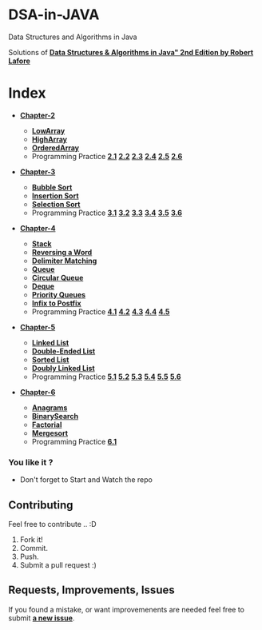 # DSA-in-JAVA
Data Structures and Algorithms in Java 

Solutions of [**Data Structures & Algorithms in Java" 2nd Edition by Robert Lafore**](data_structures_and_algorithms_in_javatqw_darksiderg.pdf)

# Index
  - [**Chapter-2**](https://github.com/srsandy/DSA-in-JAVA/tree/master/Chapter-2)
    - [**LowArray**](https://github.com/srsandy/DSA-in-JAVA/blob/master/Chapter-2/lowArrayApp.java)
    - [**HighArray**](https://github.com/srsandy/DSA-in-JAVA/blob/master/Chapter-2/highArrayApp.java)
    - [**OrderedArray**](https://github.com/srsandy/DSA-in-JAVA/blob/master/Chapter-2/orderedArray.java)
    - Programming Practice
      [**2.1**](https://github.com/srsandy/DSA-in-JAVA/blob/master/Chapter-2/highArrayApp.java) [**2.2**](https://github.com/srsandy/DSA-in-JAVA/blob/master/Chapter-2/highArrayApp.java) [**2.3**](https://github.com/srsandy/DSA-in-JAVA/blob/master/Chapter-2/highArrayApp.java) [**2.4**](https://github.com/srsandy/DSA-in-JAVA/blob/master/Chapter-2/orderedArray.java) [**2.5**](https://github.com/srsandy/DSA-in-JAVA/blob/master/Chapter-2/orderedArray.java) [**2.6**](https://github.com/srsandy/DSA-in-JAVA/blob/master/Chapter-2/highArrayApp.java)
      
- [**Chapter-3**](https://github.com/srsandy/DSA-in-JAVA/tree/master/Chapter-3)
  - [**Bubble Sort**](https://github.com/srsandy/DSA-in-JAVA/blob/master/Chapter-3/bubbleSort.java)
  - [**Insertion Sort**](https://github.com/srsandy/DSA-in-JAVA/blob/master/Chapter-3/insertionSort.java)
  - [**Selection Sort**](https://github.com/srsandy/DSA-in-JAVA/blob/master/Chapter-3/selectionSort.java)
  - Programming Practice
    [**3.1**](https://github.com/srsandy/DSA-in-JAVA/blob/master/Chapter-3/bubbleSort.java) [**3.2**](https://github.com/srsandy/DSA-in-JAVA/blob/master/Chapter-3/insertionSort.java) [**3.3**](https://github.com/srsandy/DSA-in-JAVA/blob/master/Chapter-3/insertionSort.java) [**3.4**](https://github.com/srsandy/DSA-in-JAVA/blob/master/Chapter-3/bubbleSort.java) [**3.5**](https://github.com/srsandy/DSA-in-JAVA/blob/master/Chapter-3/insertionSort.java) [**3.6**](https://github.com/srsandy/DSA-in-JAVA/blob/master/Chapter-3/insertionSort.java)
    
- [**Chapter-4**](https://github.com/srsandy/DSA-in-JAVA/tree/master/Chapter-4)
  - [**Stack**](https://github.com/srsandy/DSA-in-JAVA/blob/master/Chapter-4/StackApp.java)
  - [**Reversing a Word**](https://github.com/srsandy/DSA-in-JAVA/blob/master/Chapter-4/ReverseApp.java)
  - [**Delimiter Matching**](https://github.com/srsandy/DSA-in-JAVA/blob/master/Chapter-4/BracketsApp.java)
  - [**Queue**](https://github.com/srsandy/DSA-in-JAVA/blob/master/Chapter-4/QueueApp.java)
  - [**Circular Queue**](https://github.com/srsandy/DSA-in-JAVA/blob/master/Chapter-4/CircularQueue.java)
  - [**Deque**](https://github.com/srsandy/DSA-in-JAVA/blob/master/Chapter-4/DeQueueApp.java)
  - [**Priority Queues**](https://github.com/srsandy/DSA-in-JAVA/blob/master/Chapter-4/PriorityQueue.java)
  - [**Infix to Postfix**](https://github.com/srsandy/DSA-in-JAVA/blob/master/Chapter-4/infixPostfix.java)
  - Programming Practice
    [**4.1**](https://github.com/srsandy/DSA-in-JAVA/blob/master/Chapter-4/CircularQueue.java) [**4.2**](https://github.com/srsandy/DSA-in-JAVA/blob/master/Chapter-4/CircularDeque.java) [**4.3**](https://github.com/srsandy/DSA-in-JAVA/blob/master/Chapter-4/DeQueueApp.java) [**4.4**](https://github.com/srsandy/DSA-in-JAVA/blob/master/Chapter-4/PriorityQueue.java) [**4.5**](https://github.com/srsandy/DSA-in-JAVA/blob/master/Chapter-4/CheckOutApp.java)
  
- [**Chapter-5**](https://github.com/srsandy/DSA-in-JAVA/tree/master/Chapter-5)
  - [**Linked List**](https://github.com/srsandy/DSA-in-JAVA/blob/master/Chapter-5/SingleEnded.java)
  - [**Double-Ended List**](https://github.com/srsandy/DSA-in-JAVA/blob/master/Chapter-5/DoubleEnded.java)
  - [**Sorted List**](https://github.com/srsandy/DSA-in-JAVA/blob/master/Chapter-5/PriorityLinkedlist.java)
  - [**Doubly Linked List**](https://github.com/srsandy/DSA-in-JAVA/blob/master/Chapter-5/DoubleLinklist.java)
  - Programming Practice
    [**5.1**](https://github.com/srsandy/DSA-in-JAVA/blob/master/Chapter-5/PriorityLinkedlist.java) [**5.2**](https://github.com/srsandy/DSA-in-JAVA/blob/master/Chapter-5/DequeueList.java) [**5.3**](https://github.com/srsandy/DSA-in-JAVA/blob/master/Chapter-5/CircularList.java) [**5.4**](https://github.com/srsandy/DSA-in-JAVA/blob/master/Chapter-5/StackList.java) [**5.5**](https://github.com/srsandy/DSA-in-JAVA/blob/master/Chapter-5/JosephusProblem.java) [**5.6**](https://github.com/srsandy/DSA-in-JAVA/blob/master/Chapter-5/MatrixList.java)
  
- [**Chapter-6**](https://github.com/srsandy/DSA-in-JAVA/tree/master/Chapter-6)
  - [**Anagrams**](https://github.com/srsandy/DSA-in-JAVA/blob/master/Chapter-6/Anagram.java)
  - [**BinarySearch**](https://github.com/srsandy/DSA-in-JAVA/blob/master/Chapter-6/BinarySearch.java)
  - [**Factorial**](https://github.com/srsandy/DSA-in-JAVA/blob/master/Chapter-6/Factorial.java)
  - [**Mergesort**](https://github.com/srsandy/DSA-in-JAVA/blob/master/Chapter-6/MergeSort.java)
  - Programming Practice
    [**6.1**](https://github.com/srsandy/DSA-in-JAVA/blob/master/Chapter-6/RecursiveMultiplication.java)



### You like it ?
- Don't forget to Start and Watch the repo 

## Contributing
Feel free to contribute .. :D

1. Fork it!
2. Commit.
3. Push.
5. Submit a pull request :)

## Requests, Improvements, Issues

If you found a mistake, or want improvemenents are needed feel free to submit [**a new issue**](https://github.com/srsandy/DSA-in-JAVA/issues).

